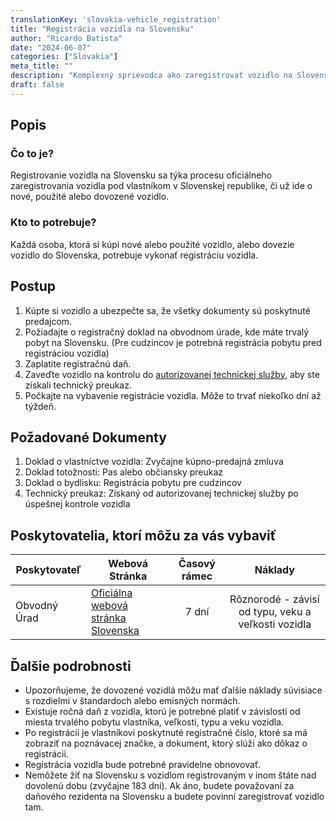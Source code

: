 ```yaml
---
translationKey: 'slovakia-vehicle_registration'
title: "Registrácia vozidla na Slovensku"
author: "Ricardo Batista"
date: "2024-06-07"
categories: ["Slovakia"]
meta_title: ""
description: "Komplexný sprievodca ako zaregistrovať vozidlo na Slovensku"
draft: false
---
```


## Popis
### Čo to je?
Registrovanie vozidla na Slovensku sa týka procesu oficiálneho zaregistrovania vozidla pod vlastníkom v Slovenskej republike, či už ide o nové, použité alebo dovozené vozidlo.

### Kto to potrebuje?
Každá osoba, ktorá si kúpi nové alebo použité vozidlo, alebo dovezie vozidlo do Slovenska, potrebuje vykonať registráciu vozidla.

## Postup
1. Kúpte si vozidlo a ubezpečte sa, že všetky dokumenty sú poskytnuté predajcom.
2. Požiadajte o registračný doklad na obvodnom úrade, kde máte trvalý pobyt na Slovensku.
   (Pre cudzincov je potrebná registrácia pobytu pred registráciou vozidla)
3. Zaplatite registračnú daň.
4. Zaveďte vozidlo na kontrolu do [autorizovanej technickej služby](https://www.ndi.sk/), aby ste získali technický preukaz.
5. Počkajte na vybavenie registrácie vozidla. Môže to trvať niekoľko dní až týždeň.

## Požadované Dokumenty
1. Doklad o vlastníctve vozidla: Zvyčajne kúpno-predajná zmluva
2. Doklad totožnosti: Pas alebo občiansky preukaz
3. Doklad o bydlisku: Registrácia pobytu pre cudzincov
4. Technický preukaz: Získaný od autorizovanej technickej služby po úspešnej kontrole vozidla

## Poskytovatelia, ktorí môžu za vás vybaviť
| Poskytovateľ   | Webová Stránka  | Časový rámec     | Náklady         |
| --------------- | --------------- |  :-------------: | :-------------: |
| Obvodný Úrad    | [Oficiálna webová stránka Slovenska](https://www.slovakia.com/information/)  |      7 dní       | Rôznorodé - závisí od typu, veku a veľkosti vozidla |

## Ďalšie podrobnosti
- Upozorňujeme, že dovozené vozidlá môžu mať ďalšie náklady súvisiace s rozdielmi v štandardoch alebo emisných normách.
- Existuje ročná daň z vozidla, ktorú je potrebné platiť v závislosti od miesta trvalého pobytu vlastníka, veľkosti, typu a veku vozidla.
- Po registrácii je vlastníkovi poskytnuté registračné číslo, ktoré sa má zobraziť na poznávacej značke, a dokument, ktorý slúži ako dôkaz o registrácii.
- Registrácia vozidla bude potrebné pravidelne obnovovať.
- Nemôžete žiť na Slovensku s vozidlom registrovaným v inom štáte nad dovolenú dobu (zvyčajne 183 dní). Ak áno, budete považovaní za daňového rezidenta na Slovensku a budete povinní zaregistrovať vozidlo tam.